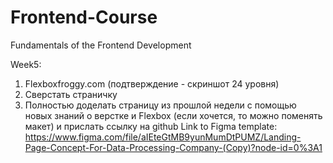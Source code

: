 # Frontend-Course
Fundamentals of the Frontend Development

Week5: 
1) Flexboxfroggy.com (подтверждение - скриншот 24 уровня)
2) Сверстать страничку
3) Полностью доделать страницу из прошлой недели с помощью новых знаний о верстке и Flexbox (если хочется, то можно поменять макет) и прислать ссылку на github
Link to Figma template:
https://www.figma.com/file/aIEteGtMB9yunMumDtPUMZ/Landing-Page-Concept-For-Data-Processing-Company-(Copy)?node-id=0%3A1
